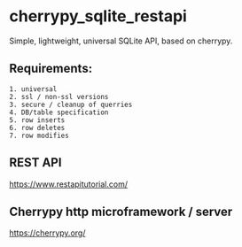 # cherrypy_sqlite_restapi

Simple, lightweight, universal SQLite API, based on cherrypy.

## Requirements:
    1. universal
    2. ssl / non-ssl versions
    3. secure / cleanup of querries
    4. DB/table specification
    5. row inserts
    6. row deletes
    7. row modifies

## REST API
https://www.restapitutorial.com/

## Cherrypy http microframework / server
https://cherrypy.org/

